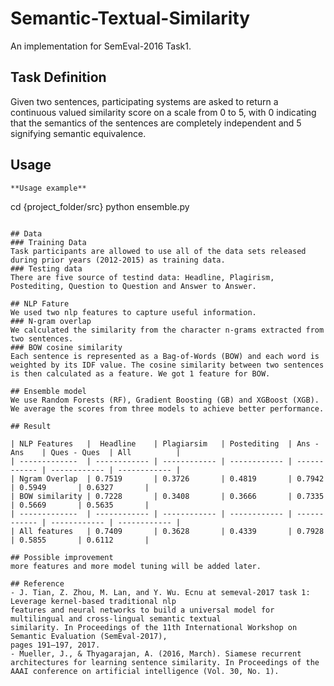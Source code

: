 # Semantic-Textual-Similarity
An implementation for SemEval-2016 Task1.

## Task Definition
Given two sentences, participating systems are asked to return a continuous valued similarity score on a scale from 0 to 5, with 0 indicating that the semantics of the sentences are completely independent and 5 signifying semantic equivalence.

## Usage

```
**Usage example**
```
cd {project_folder/src}
python ensemble.py
```

## Data
### Training Data
Task participants are allowed to use all of the data sets released during prior years (2012-2015) as training data.
### Testing data
There are five source of testind data: Headline, Plagirism, Postediting, Question to Question and Answer to Answer.

## NLP Fature
We used two nlp features to capture useful information.
### N-gram overlap  
We calculated the similarity from the character n-grams extracted from two sentences.
### BOW cosine similarity
Each sentence is represented as a Bag-of-Words (BOW) and each word is weighted by its IDF value. The cosine similarity between two sentences is then calculated as a feature. We got 1 feature for BOW.

## Ensemble model
We use Random Forests (RF), Gradient Boosting (GB) and XGBoost (XGB). We average the scores from three models to achieve better performance.

## Result

| NLP Features   |  Headline    | Plagiarsim   | Postediting  | Ans - Ans    | Ques - Ques  | All          |
| -------------  | ------------ | ------------ | ------------ | ------------ | ------------ | ------------ |
| Ngram Overlap  | 0.7519       | 0.3726       | 0.4819       | 0.7942       | 0.5949       | 0.6327       |
| BOW similarity | 0.7228       | 0.3408       | 0.3666       | 0.7335       | 0.5669       | 0.5635       |
| -------------  | ------------ | ------------ | ------------ | ------------ | ------------ | ------------ |
| All features   | 0.7409       | 0.3628       | 0.4339       | 0.7928       | 0.5855       | 0.6112       |

## Possible improvement
more features and more model tuning will be added later.

## Reference
- J. Tian, Z. Zhou, M. Lan, and Y. Wu. Ecnu at semeval-2017 task 1: Leverage kernel-based traditional nlp
features and neural networks to build a universal model for multilingual and cross-lingual semantic textual
similarity. In Proceedings of the 11th International Workshop on Semantic Evaluation (SemEval-2017),
pages 191–197, 2017.
- Mueller, J., & Thyagarajan, A. (2016, March). Siamese recurrent architectures for learning sentence similarity. In Proceedings of the AAAI conference on artificial intelligence (Vol. 30, No. 1).
